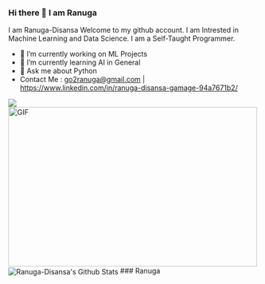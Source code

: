 ### Hi there 👋 I am Ranuga
I am Ranuga-Disansa Welcome to my github account.
I am Intrested in Machine Learning and Data Science.
I am a Self-Taught Programmer.
- 🔭 I’m currently working on ML Projects
- 🌱 I’m currently learning AI in General
- 💬 Ask me about Python
- Contact Me : go2ranuga@gmail.com | https://www.linkedin.com/in/ranuga-disansa-gamage-94a7671b2/
<img align="center" src="https://github-readme-stats.vercel.app/api/top-langs/?username=Programmer-RD" />
<img align="center" alt="GIF" src="https://github.com/abhisheknaiidu/abhisheknaiidu/blob/master/code.gif?raw=true" width="500" height="320" />
<img align="center" src="https://github-readme-stats.vercel.app/api?username=Programmer-RD&show_icons=true&hide_border=true" alt="Ranuga-Disansa's Github Stats">
### Ranuga
